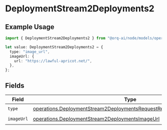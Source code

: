 # DeploymentStream2Deployments2

## Example Usage

```typescript
import { DeploymentStream2Deployments2 } from "@orq-ai/node/models/operations";

let value: DeploymentStream2Deployments2 = {
  type: "image_url",
  imageUrl: {
    url: "https://lawful-apricot.net/",
  },
};
```

## Fields

| Field                                                                                                                                                            | Type                                                                                                                                                             | Required                                                                                                                                                         | Description                                                                                                                                                      |
| ---------------------------------------------------------------------------------------------------------------------------------------------------------------- | ---------------------------------------------------------------------------------------------------------------------------------------------------------------- | ---------------------------------------------------------------------------------------------------------------------------------------------------------------- | ---------------------------------------------------------------------------------------------------------------------------------------------------------------- |
| `type`                                                                                                                                                           | [operations.DeploymentStream2DeploymentsRequestRequestBodyMessages3Type](../../models/operations/deploymentstream2deploymentsrequestrequestbodymessages3type.md) | :heavy_check_mark:                                                                                                                                               | N/A                                                                                                                                                              |
| `imageUrl`                                                                                                                                                       | [operations.DeploymentStream2DeploymentsImageUrl](../../models/operations/deploymentstream2deploymentsimageurl.md)                                               | :heavy_check_mark:                                                                                                                                               | N/A                                                                                                                                                              |